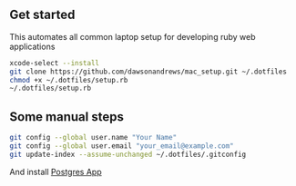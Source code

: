## Get started

This automates all common laptop setup for developing ruby web applications

```sh
xcode-select --install
git clone https://github.com/dawsonandrews/mac_setup.git ~/.dotfiles
chmod +x ~/.dotfiles/setup.rb
~/.dotfiles/setup.rb
```

## Some manual steps

```sh
git config --global user.name "Your Name"
git config --global user.email "your_email@example.com"
git update-index --assume-unchanged ~/.dotfiles/.gitconfig
```

And install [Postgres App](http://postgresapp.com/)

